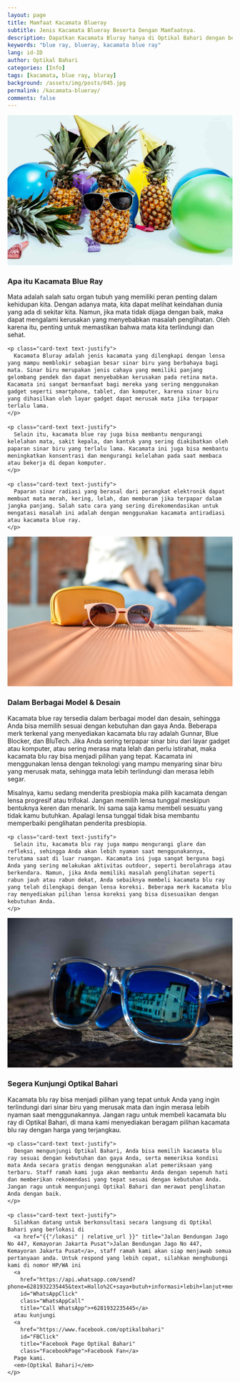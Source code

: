 ```yaml
---
layout: page
title: Mamfaat Kacamata Blueray
subtitle: Jenis Kacamata Blueray Beserta Dengan Mamfaatnya.
description: Dapatkan Kacamata Bluray hanya di Optikal Bahari dengan berbagai macam diskon dan layanan extra tambahan lainnya, kunjungi segera Optikal Bahari.
keywords: "blue ray, blueray, kacamata blue ray"
lang: id-ID
author: Optikal Bahari
categories: [Info]
tags: [kacamata, blue ray, bluray]
background: /assets/img/posts/045.jpg
permalink: /kacamata-blueray/
comments: false
---
```


<div class="card shadow p-3 bg-white mb-5">
  <img
    src="/assets/img/posts/048.jpg"
    class="card-img-top"
    alt="kacamata cicilan">
  <div class="card-body">
    <h3 class="card-title">
      Apa itu Kacamata Blue Ray
    </h3>
    <p class="card-text text-justify">
      Mata adalah salah satu organ tubuh yang memiliki peran penting dalam kehidupan kita. Dengan adanya mata, kita dapat melihat keindahan dunia yang ada di sekitar kita. Namun, jika mata tidak dijaga dengan baik, maka dapat mengalami kerusakan yang menyebabkan masalah penglihatan. Oleh karena itu, penting untuk memastikan bahwa mata kita terlindungi dan sehat.
    </p>

    <p class="card-text text-justify">
      Kacamata Bluray adalah jenis kacamata yang dilengkapi dengan lensa yang mampu memblokir sebagian besar sinar biru yang berbahaya bagi mata. Sinar biru merupakan jenis cahaya yang memiliki panjang gelombang pendek dan dapat menyebabkan kerusakan pada retina mata. Kacamata ini sangat bermanfaat bagi mereka yang sering menggunakan gadget seperti smartphone, tablet, dan komputer, karena sinar biru yang dihasilkan oleh layar gadget dapat merusak mata jika terpapar terlalu lama.
    </p>

    <p class="card-text text-justify">
      Selain itu, kacamata blue ray juga bisa membantu mengurangi kelelahan mata, sakit kepala, dan kantuk yang sering diakibatkan oleh paparan sinar biru yang terlalu lama. Kacamata ini juga bisa membantu meningkatkan konsentrasi dan mengurangi kelelahan pada saat membaca atau bekerja di depan komputer.
    </p>

    <p class="card-text text-justify">
      Paparan sinar radiasi yang berasal dari perangkat elektronik dapat membuat mata merah, kering, lelah, dan memburam jika terpapar dalam jangka panjang. Salah satu cara yang sering direkomendasikan untuk mengatasi masalah ini adalah dengan menggunakan kacamata antiradiasi atau kacamata blue ray.
    </p>

  </div>
</div>

<div class="card shadow p-3 bg-white mb-5">
  <img
    src="/assets/img/posts/049.jpg"
    class="card-img-top"
    alt="Pilih Beli Kacamata yang Bisa Nyicil Sesuai Kebutuhan">
  <div class="card-body">
    <h3 class="card-title">Dalam Berbagai Model & Desain</h3>
    <p class="card-text text-justify">
      Kacamata blue ray tersedia dalam berbagai model dan desain, sehingga Anda bisa memilih sesuai dengan kebutuhan dan gaya Anda. Beberapa merk terkenal yang menyediakan kacamata blu ray adalah Gunnar, Blue Blocker, dan BluTech. Jika Anda sering terpapar sinar biru dari layar gadget atau komputer, atau sering merasa mata lelah dan perlu istirahat, maka kacamata blu ray bisa menjadi pilihan yang tepat. Kacamata ini menggunakan lensa dengan teknologi yang mampu menyaring sinar biru yang merusak mata, sehingga mata lebih terlindungi dan merasa lebih segar.
    </p>
    <p class="card-text text-justify">
      Misalnya, kamu sedang menderita presbiopia maka pilih kacamata dengan lensa progresif atau trifokal. Jangan memilih lensa tunggal meskipun bentuknya keren dan menarik. Ini sama saja kamu membeli sesuatu yang tidak kamu butuhkan. Apalagi lensa tunggal tidak bisa membantu memperbaiki penglihatan penderita presbiopia.
    </p>

    <p class="card-text text-justify">
      Selain itu, kacamata blu ray juga mampu mengurangi glare dan refleksi, sehingga Anda akan lebih nyaman saat menggunakannya, terutama saat di luar ruangan. Kacamata ini juga sangat berguna bagi Anda yang sering melakukan aktivitas outdoor, seperti berolahraga atau berkendara. Namun, jika Anda memiliki masalah penglihatan seperti rabun jauh atau rabun dekat, Anda sebaiknya membeli kacamata blu ray yang telah dilengkapi dengan lensa koreksi. Beberapa merk kacamata blu ray menyediakan pilihan lensa koreksi yang bisa disesuaikan dengan kebutuhan Anda.
    </p>

  </div>
</div>

<div class="card shadow p-3 bg-white mb-5">
  <img
    src="/assets/img/posts/050.jpg"
    class="card-img-top"
    alt="Aman dari Riba ketika Beli Kacamata yang Bisa Nyicil di Sini">
  <div class="card-body">
    <h3 class="card-title">Segera Kunjungi Optikal Bahari</h3>
    <p class="card-text text-justify">
      Kacamata blu ray bisa menjadi pilihan yang tepat untuk Anda yang ingin terlindungi dari sinar biru yang merusak mata dan ingin merasa lebih nyaman saat menggunakannya. Jangan ragu untuk membeli kacamata blu ray di Optikal Bahari, di mana kami menyediakan beragam pilihan kacamata blu ray dengan harga yang terjangkau.
    </p>

    <p class="card-text text-justify">
      Dengan mengunjungi Optikal Bahari, Anda bisa memilih kacamata blu ray sesuai dengan kebutuhan dan gaya Anda, serta memeriksa kondisi mata Anda secara gratis dengan menggunakan alat pemeriksaan yang terbaru. Staff ramah kami juga akan membantu Anda dengan sepenuh hati dan memberikan rekomendasi yang tepat sesuai dengan kebutuhan Anda. Jangan ragu untuk mengunjungi Optikal Bahari dan merawat penglihatan Anda dengan baik.
    </p>

    <p class="card-text text-justify">
      Silahkan datang untuk berkonsultasi secara langsung di Optikal Bahari yang berlokasi di
      <a href="{{"/lokasi" | relative_url }}" title="Jalan Bendungan Jago No 447, Kemayoran Jakarta Pusat">Jalan Bendungan Jago No 447, Kemayoran Jakarta Pusat</a>, staff ramah kami akan siap menjawab semua pertanyaan anda. Untuk respond yang lebih cepat, silahkan menghubungi kami di nomor HP/WA ini
      <a
        href="https://api.whatsapp.com/send?phone=6281932235445&text=Hallo%2C+saya+butuh+informasi+lebih+lanjut+mengenai+Optikal+Bahari"
        id="WhatsAppClick"
        class="WhatsAppCall"
        title="Call WhatsApp">+6281932235445</a>
      atau kunjungi
      <a
        href="https://www.facebook.com/optikalbahari"
        id="FBClick"
        title="Facebook Page Optikal Bahari"
        class="FacebookPage">Facebook Fan</a>
      Page kami.
      <em>(Optikal Bahari)</em>
    </p>
  </div>
</div>